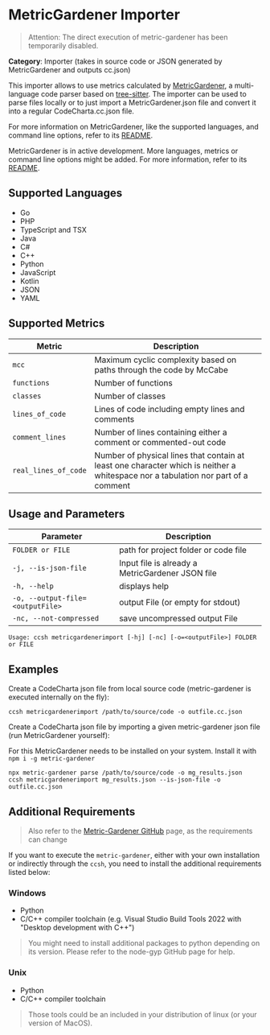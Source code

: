 # MetricGardener Importer

> Attention: The direct execution of metric-gardener has been temporarily disabled.

**Category**: Importer (takes in source code or JSON generated by MetricGardener and outputs cc.json)

This importer allows to use metrics calculated by [MetricGardener](https://github.com/MaibornWolff/metric-gardener), a multi-language code parser based on [tree-sitter](https://github.com/tree-sitter/tree-sitter). The importer can be used to parse files locally or to just import a MetricGardener.json file and convert it into a regular CodeCharta.cc.json file.

For more information on MetricGardener, like the supported languages, and command line options, refer to its
[README](https://github.com/MaibornWolff/metric-gardener#readme).

MetricGardener is in active development. More languages, metrics or command line options might be added. For more information, refer to its [README](https://github.com/MaibornWolff/metric-gardener#readme).

## Supported Languages

- Go
- PHP
- TypeScript and TSX
- Java
- C#
- C++
- Python
- JavaScript
- Kotlin
- JSON
- YAML

## Supported Metrics

| Metric               | Description                                                                                                                       |
| -------------------- | --------------------------------------------------------------------------------------------------------------------------------- |
| `mcc`                | Maximum cyclic complexity based on paths through the code by McCabe                                                               |
| `functions`          | Number of functions                                                                                                               |
| `classes`            | Number of classes                                                                                                                 |
| `lines_of_code`      | Lines of code including empty lines and comments                                                                                  |
| `comment_lines`      | Number of lines containing either a comment or commented-out code                                                                 |
| `real_lines_of_code` | Number of physical lines that contain at least one character which is neither a whitespace nor a tabulation nor part of a comment |

## Usage and Parameters

| Parameter                       | Description                                      |
| ------------------------------- | ------------------------------------------------ |
| `FOLDER or FILE`                | path for project folder or code file             |
| `-j, --is-json-file`            | Input file is already a MetricGardener JSON file |
| `-h, --help`                    | displays help                                    |
| `-o, --output-file=<outputFile>` | output File (or empty for stdout)                |
| `-nc, --not-compressed`         | save uncompressed output File                    |

```
Usage: ccsh metricgardenerimport [-hj] [-nc] [-o=<outputFile>] FOLDER or FILE
```

## Examples

Create a CodeCharta json file from local source code (metric-gardener is executed internally on the fly):

```
ccsh metricgardenerimport /path/to/source/code -o outfile.cc.json
```

Create a CodeCharta json file by importing a given metric-gardener json file (run MetricGardener yourself):

For this MetricGardener needs to be installed on your system. Install it with `npm i -g metric-gardener`

```
npx metric-gardener parse /path/to/source/code -o mg_results.json
ccsh metricgardenerimport mg_results.json --is-json-file -o outfile.cc.json
```

## Additional Requirements

> Also refer to the [Metric-Gardener GitHub](https://github.com/MaibornWolff/metric-gardener) page, as the requirements can change

If you want to execute the `metric-gardener`, either with your own installation or indirectly through the `ccsh`, you need to install the additional requirements listed below:

### Windows

- Python
- C/C++ compiler toolchain (e.g. Visual Studio Build Tools 2022 with "Desktop development with C++")

> You might need to install additional packages to python depending on its version. Please refer to the node-gyp GitHub page for help.

### Unix

- Python
- C/C++ compiler toolchain

> Those tools could be an included in your distribution of linux (or your version of MacOS).
